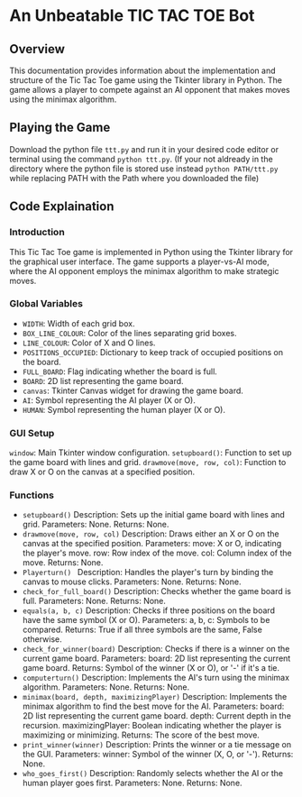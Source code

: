 # An Unbeatable TIC TAC TOE Bot


## Overview
This documentation provides information about the implementation and structure of the Tic Tac Toe game using the Tkinter library in Python. The game allows a player to compete against an AI opponent that makes moves using the minimax algorithm.

## Playing the Game
Download the python file  `ttt.py` and run it in your desired code editor or terminal using the command `python ttt.py`. (If your not aldready in the directory where the python file is stored use instead `python PATH/ttt.py` while replacing PATH with the Path where you downloaded the file)

## Code Explaination

### Introduction
This Tic Tac Toe game is implemented in Python using the Tkinter library for the graphical user interface. The game supports a player-vs-AI mode, where the AI opponent employs the minimax algorithm to make strategic moves.

### Global Variables
* `WIDTH`: Width of each grid box.
* `BOX_LINE_COLOUR`: Color of the lines separating grid boxes.
* `LINE_COLOUR`: Color of X and O lines.
* `POSITIONS_OCCUPIED`: Dictionary to keep track of occupied positions on the board.
* `FULL_BOARD`: Flag indicating whether the board is full.
* `BOARD`: 2D list representing the game board.
* `canvas`: Tkinter Canvas widget for drawing the game board.
* `AI`: Symbol representing the AI player (X or O).
* `HUMAN`: Symbol representing the human player (X or O).

### GUI Setup
`window`: Main Tkinter window configuration.
`setupboard()`: Function to set up the game board with lines and grid.
`drawmove(move, row, col)`: Function to draw X or O on the canvas at a specified position.

### Functions
* `setupboard()` 
Description: Sets up the initial game board with lines and grid.
Parameters: None.
Returns: None.
* `drawmove(move, row, col)` 
Description: Draws either an X or O on the canvas at the specified position.
Parameters:
move: X or O, indicating the player's move.
row: Row index of the move.
col: Column index of the move.
Returns: None.
* `Playerturn() `
Description: Handles the player's turn by binding the canvas to mouse clicks.
Parameters: None.
Returns: None.
* `check_for_full_board()` 
Description: Checks whether the game board is full.
Parameters: None.
Returns: None.
* `equals(a, b, c)`
Description: Checks if three positions on the board have the same symbol (X or O).
Parameters:
a, b, c: Symbols to be compared.
Returns: True if all three symbols are the same, False otherwise.
* `check_for_winner(board)` 
Description: Checks if there is a winner on the current game board.
Parameters:
board: 2D list representing the current game board.
Returns: Symbol of the winner (X or O), or '-' if it's a tie.
* `computerturn()` 
Description: Implements the AI's turn using the minimax algorithm.
Parameters: None.
Returns: None.
* `minimax(board, depth, maximizingPlayer)` 
Description: Implements the minimax algorithm to find the best move for the AI.
Parameters:
board: 2D list representing the current game board.
depth: Current depth in the recursion.
maximizingPlayer: Boolean indicating whether the player is maximizing or minimizing.
Returns: The score of the best move.
* `print_winner(winner)` 
Description: Prints the winner or a tie message on the GUI.
Parameters:
winner: Symbol of the winner (X, O, or '-').
Returns: None.
* `who_goes_first()` 
Description: Randomly selects whether the AI or the human player goes first.
Parameters: None.
Returns: None.